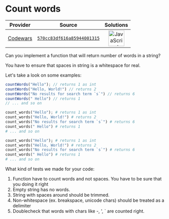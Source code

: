[_metadata_:generated]: - "true"

# Count words

<!-- INFO TABLE BEGIN -->

| Provider                                        | Source                                                                               | Solutions                                                                                                                                                    |
| :---------------------------------------------: | :----------------------------------------------------------------------------------: | :----------------------------------------------------------------------------------------------------------------------------------------------------------: |
| [Codewars](../../../docs/providers/Codewars.md) | [`570cc83df616a85944001315`](https://www.codewars.com/kata/570cc83df616a85944001315) | [<img src="https://res.cloudinary.com/rascaltwo/image/upload/v1631924076/javascript_ehszr7.svg" alt="JavaScript" title="JavaScript" width="50" />](solve.js) |

<!-- INFO TABLE END -->

Can you implement a function that will return number of words in a string?

You have to ensure that spaces in string is a whitespace for real. 

Let's take a look on some examples:
```javascript
countWords("Hello"); // returns 1 as int
countWords("Hello, World!") // returns 2
countWords("No results for search term `s`") // returns 6
countWords(" Hello") // returns 1
// ... and so on
```
```python
count_words("Hello"); # returns 1 as int
count_words("Hello, World!") # returns 2
count_words("No results for search term `s`") # returns 6
count_words(" Hello") # returns 1
# ... and so on
```
```ruby
count_words("Hello"); # returns 1 as int
count_words("Hello, World!") # returns 2
count_words("No results for search term `s`") # returns 6
count_words(" Hello") # returns 1
# ... and so on
```

What kind of tests we made for your code:

1. Function have to count words and not spaces. You have to be sure that you doing it right
2. Empty string has no words.
3. String with spaces around should be trimmed.
4. Non-whitespace (ex. breakspace, unicode chars) should be treated as a delimiter
5. Doublecheck that words with chars like -, ', ` are counted right.

